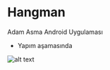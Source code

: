 # Hangman
Adam Asma Android Uygulaması

* Yapım aşamasında


![alt text](https://fatihbozik.files.wordpress.com/2015/04/main-screen3.png)

